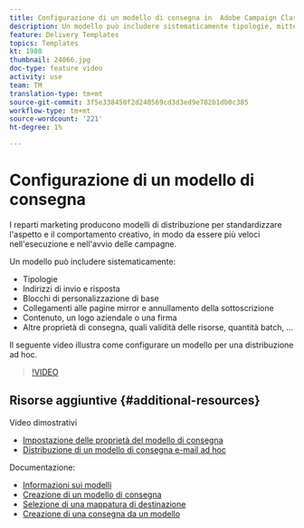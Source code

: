 ```yaml
---
title: Configurazione di un modello di consegna in  Adobe Campaign Classic
description: Un modello può includere sistematicamente tipologie, mittenti e indirizzi di risposta, nonché blocchi di personalizzazione di base come la pagina mirror e i collegamenti di annullamento dell’iscrizione. Può anche includere contenuto, logo aziendale o firma e altre proprietà di consegna, come la validità delle risorse, le quantità batch e così via. Il seguente video illustra come configurare un modello per una distribuzione ad hoc.
feature: Delivery Templates
topics: Templates
kt: 1980
thumbnail: 24066.jpg
doc-type: feature video
activity: use
team: TM
translation-type: tm+mt
source-git-commit: 3f5e338450f2d240569cd3d3ed9e782b1db0c385
workflow-type: tm+mt
source-wordcount: '221'
ht-degree: 1%

---
```



# Configurazione di un modello di consegna

I reparti marketing producono modelli di distribuzione per standardizzare l&#39;aspetto e il comportamento creativo, in modo da essere più veloci nell&#39;esecuzione e nell&#39;avvio delle campagne.

Un modello può includere sistematicamente:

* Tipologie
* Indirizzi di invio e risposta
* Blocchi di personalizzazione di base
* Collegamenti alle pagine mirror e annullamento della sottoscrizione
* Contenuto, un logo aziendale o una firma
* Altre proprietà di consegna, quali validità delle risorse, quantità batch, ...

Il seguente video illustra come configurare un modello per una distribuzione ad hoc.

>[!VIDEO](https://video.tv.adobe.com/v/24066?quality=12)

## Risorse aggiuntive {#additional-resources}

Video dimostrativi

* [Impostazione delle proprietà del modello di consegna](/help/acc/sending-messages/using-delivery-templates/setting-delivery-template-properties.md)
* [Distribuzione di un modello di consegna e-mail ad hoc](/help/acc/sending-messages/using-delivery-templates/deploying-ad-hoc-email-delivery-template.md)

Documentazione:

* [Informazioni sui modelli](https://docs.campaign.adobe.com/doc/AC/en/DLV_Using_delivery_templates_About_templates.html)
* [Creazione di un modello di consegna](https://docs.campaign.adobe.com/doc/AC/en/DLV_Using_delivery_templates_Creating_a_delivery_template.html)
* [Selezione di una mappatura di destinazione](https://docs.campaign.adobe.com/doc/AC/en/DLV_Using_delivery_templates_Selecting_a_target_mapping.html)
* [Creazione di una consegna da un modello](https://docs.campaign.adobe.com/doc/AC/en/DLV_Using_delivery_templates_Creating_a_delivery_from_a_template.html)
